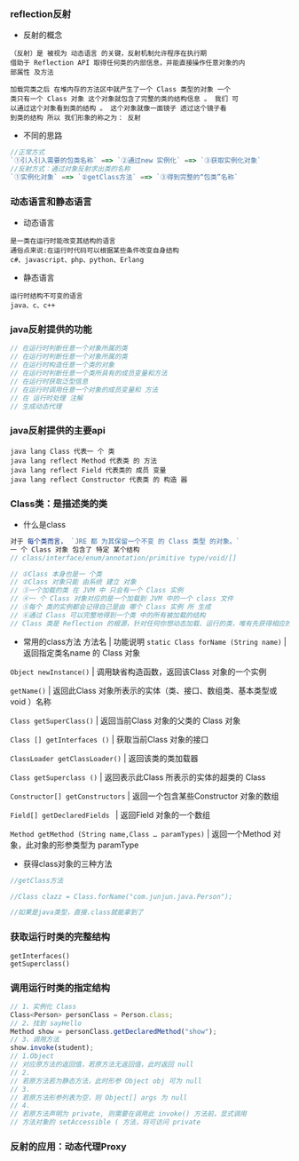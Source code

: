### reflection反射
+ 反射的概念
```
（反射）是 被视为 动态语言 的关键，反射机制允许程序在执行期
借助于 Reflection API 取得任何类的内部信息，并能直接操作任意对象的内
部属性 及方法
```
```
加载完类之后 在堆内存的方法区中就产生了一个 Class 类型的对象 一个
类只有一个 Class 对象 这个对象就包含了完整的类的结构信息 。 我们 可
以通过这个对象看到类的结构 。 这个对象就像一面镜子 透过这个镜子看
到类的结构 所以 我们形象的称之为： 反射
```
+ 不同的思路
```js
//正常方式
`①引入引入需要的包类名称` ==> `②通过new 实例化` ==> `③获取实例化对象`
//反射方式：通过对象反射求出类的名称
`①实例化对象` ==> `②getClass方法` ==> `③得到完整的“包类”名称`

```

### 动态语言和静态语言
+ 动态语言
```
是一类在运行时能改变其结构的语言
通俗点来说:在运行时代码可以根据某些条件改变自身结构
c#、javascript、php、python、Erlang
```
+ 静态语言
```
运行时结构不可变的语言
java、c、c++
```

### java反射提供的功能
```js
// 在运行时判断任意一个对象所属的类
// 在运行时判断任意一个对象所属的类
// 在运行时构造任意一个类的对象
// 在运行时判断任意一个类所具有的成员变量和方法
// 在运行时获取泛型信息
// 在运行时调用任意一个对象的成员变量和 方法
// 在 运行时处理 注解
// 生成动态代理
```

### java反射提供的主要api
```
java lang Class 代表一 个 类
java lang reflect Method 代表类 的 方法
java lang reflect Field 代表类的 成员 变量
java lang reflect Constructor 代表类 的 构造 器
```

### Class类：是描述类的类
+ 什么是class

```js
对于 每个类而言， `JRE 都 为其保留一个不变 的 Class 类型 的对象。`
一 个 Class 对象 包含了 特定 某个结构 
// class/interface/enum/annotation/primitive type/void/[]
```
```js
// ①Class 本身也是一 个类
// ②Class 对象只能 由系统 建立 对象
// ③一个加载的类 在 JVM 中 只会有一个 Class 实例
// ④一 个 Class 对象对应的是一个加载到 JVM 中的一个 class 文件
// ⑤每个 类的实例都会记得自己是由 哪个 Class 实例 所 生成
// ⑥通过 Class 可以完整地得到一个类 中的所有被加载的结构
// Class 类是 Reflection 的根源，针对任何你想动态加载、运行的类，唯有先获得相应的Class 对象
```
+ 常用的class方法
方法名 | 功能说明
`static Class forName (String name)`  | 返回指定类名name 的 Class 对象

`Object newInstance()` | 调用缺省构造函数，返回该Class 对象的一个实例

`getName()` | 返回此Class 对象所表示的实体（类、接口、数组类、基本类型或 void ）名称

`Class getSuperClass()` | 返回当前Class 对象的父类的 Class 对象

`Class [] getInterfaces ()`  | 获取当前Class 对象的接口

`ClassLoader getClassLoader()` | 返回该类的类加载器

`Class getSuperclass ()`  | 返回表示此Class 所表示的实体的超类的 Class

`Constructor[] getConstructors`  | 返回一个包含某些Constructor 对象的数组

`Field[] getDeclaredFields ` | 返回Field 对象的一个数组

`Method getMethod (String name,Class … paramTypes)` | 返回一个Method 对象，此对象的形参类型为 paramType

+ 获得class对象的三种方法
```js
//getClass方法

//Class clazz = Class.forName("com.junjun.java.Person");

//如果是java类型，直接.class就能拿到了
```

### 获取运行时类的完整结构
```
getInterfaces()
getSuperclass()

```

### 调用运行时类的指定结构
```js
// 1、实例化 Class
Class<Person> personClass = Person.class;
// 2、找到 sayHello
Method show = personClass.getDeclaredMethod("show");
// 3、调用方法
show.invoke(student);
// 1.Object
// 对应原方法的返回值，若原方法无返回值，此时返回 null
// 2.
// 若原方法若为静态方法，此时形参 Object obj 可为 null
// 3.
// 若原方法形参列表为空，则 Object[] args 为 null
// 4.
// 若原方法声明为 private, 则需要在调用此 invoke() 方法前，显式调用
// 方法对象的 setAccessible ( 方法，将可访问 private
```


### 反射的应用：动态代理Proxy
```

```
